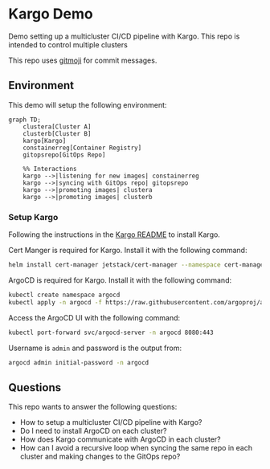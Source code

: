 # Kargo Demo

Demo setting up a multicluster CI/CD pipeline with Kargo. This repo is intended to control multiple clusters

This repo uses [gitmoji](https://gitmoji.dev/) for commit messages.

## Environment

This demo will setup the following environment:

```mermaid
graph TD;
    clustera[Cluster A]
    clusterb[Cluster B]
    kargo[Kargo]
    constainerreg[Container Registry]
    gitopsrepo[GitOps Repo]

    %% Interactions
    kargo -->|listening for new images| constainerreg
    kargo -->|syncing with GitOps repo| gitopsrepo
    kargo -->|promoting images| clustera
    kargo -->|promoting images| clusterb
```

### Setup Kargo

Following the instructions in the [Kargo README](https://docs.kargo.io/how-to-guides/installing-kargo) to install Kargo.

Cert Manger is required for Kargo. Install it with the following command:

```bash
helm install cert-manager jetstack/cert-manager --namespace cert-manager --create-namespace --version v1.16.2 --set crds.enabled=true --set prometheus.enabled=false --set webhook.timeoutSeconds=4
```

ArgoCD is required for Kargo. Install it with the following command:

```bash
kubectl create namespace argocd
kubectl apply -n argocd -f https://raw.githubusercontent.com/argoproj/argo-cd/stable/manifests/install.yaml
```

Access the ArgoCD UI with the following command:

```bash
kubectl port-forward svc/argocd-server -n argocd 8080:443
```

Username is `admin` and password is the output from:

```bash
argocd admin initial-password -n argocd
```

## Questions

This repo wants to answer the following questions:
- How to setup a multicluster CI/CD pipeline with Kargo?
- Do I need to install ArgoCD on each cluster?
- How does Kargo communicate with ArgoCD in each cluster?
- How can I avoid a recursive loop when syncing the same repo in each cluster and making changes to the GitOps repo?
